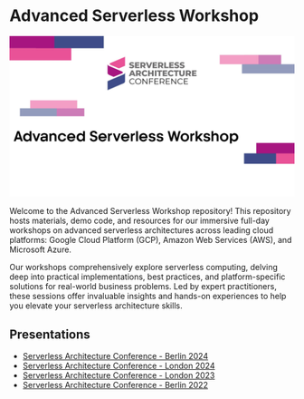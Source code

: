 # Advanced Serverless Workshop

![Advanced Serverless Workshop](thumbnail.jpg)

Welcome to the Advanced Serverless Workshop repository! This repository hosts materials, demo code, and resources for our immersive full-day workshops on advanced serverless architectures across leading cloud platforms: Google Cloud Platform (GCP), Amazon Web Services (AWS), and Microsoft Azure.

Our workshops comprehensively explore serverless computing, delving deep into practical implementations, best practices, and platform-specific solutions for real-world business problems. Led by expert practitioners, these sessions offer invaluable insights and hands-on experiences to help you elevate your serverless architecture skills.

## Presentations

- [Serverless Architecture Conference - Berlin 2024](Berlin-2024/README.md) 
- [Serverless Architecture Conference - London 2024](London-2024/README.md)
- [Serverless Architecture Conference - London 2023](London-2023/README.md)
- [Serverless Architecture Conference - Berlin 2022](Berlin-2022/README.md)
